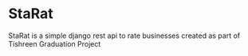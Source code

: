 # StaRat
StaRat is a simple django rest api to rate businesses created as part of Tishreen Graduation Project
